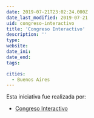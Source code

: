 ```yaml
---
date: 2019-07-21T23:02:24.000Z
date_last_modified: 2019-07-21
uid: congreso-interactivo
title: 'Congreso Interactivo'
description: ''
type: 
website: 
date_ini: 
date_end: 
tags:

cities: 
  - Buenos Aires
---
```


Esta iniciativa fue realizada por:

- [Congreso Interactivo](/organizaciones/congreso-interactivo)
